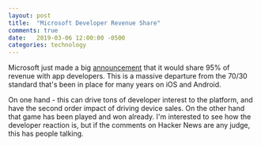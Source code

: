 ```yaml
---
layout: post
title:  "Microsoft Developer Revenue Share"
comments: true
date:   2019-03-06 12:00:00 -0500
categories: technology
---
```


Microsoft just made a big [announcement](https://blogs.windows.com/buildingapps/2019/03/06/updated-microsoft-store-app-developer-agreement-new-revenue-share/) that it would share 95% of revenue with app developers. This is a massive departure from the 70/30 standard that's been in place for many years on iOS and Android. 

On one hand - this can drive tons of developer interest to the platform, and have the second order impact of driving device sales. On the other hand that game has been played and won already. I'm interested to see how the developer reaction is, but if the comments on Hacker News are any judge, this has people talking. 